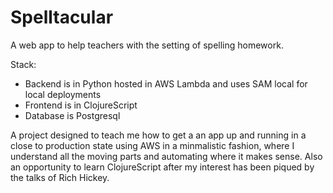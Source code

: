 # Spelltacular

A web app to help teachers with the setting of spelling homework. 

Stack:
- Backend is in Python hosted in AWS Lambda and uses SAM local for local deployments
- Frontend is in ClojureScript
- Database is Postgresql

A project designed to teach me how to get a an app up and running in a close to production state using AWS in a minmalistic fashion, where I understand all the moving parts and automating where it makes sense. Also an opportunity to learn ClojureScript after my interest has been piqued by the talks of Rich Hickey.
